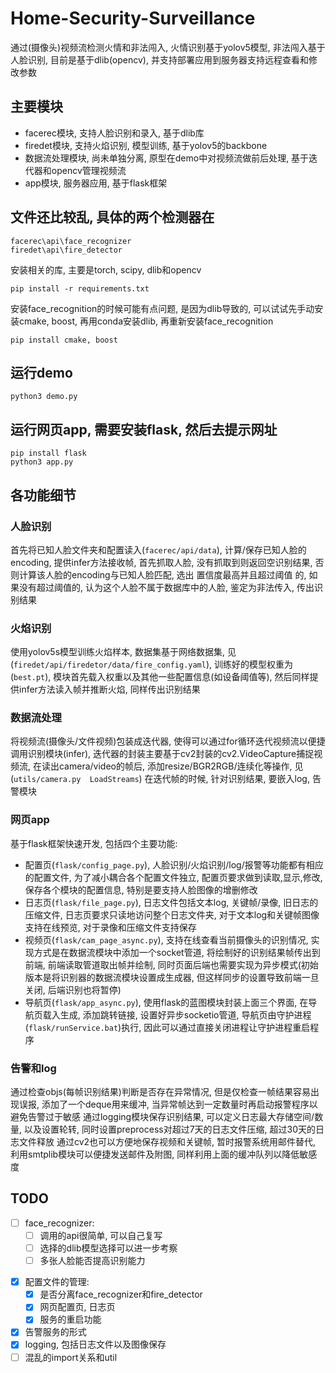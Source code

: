 # Home-Security-Surveillance
通过(摄像头)视频流检测火情和非法闯入, 火情识别基于yolov5模型, 非法闯入基于人脸识别, 目前是基于dlib(opencv), 并支持部署应用到服务器支持远程查看和修改参数

## 主要模块

- facerec模块, 支持人脸识别和录入, 基于dlib库
- firedet模块, 支持火焰识别, 模型训练, 基于yolov5的backbone
- 数据流处理模块, 尚未单独分离, 原型在demo中对视频流做前后处理, 基于迭代器和opencv管理视频流
- app模块, 服务器应用, 基于flask框架



## 文件还比较乱, 具体的两个检测器在
```
facerec\api\face_recognizer
firedet\api\fire_detector
```
安装相关的库, 主要是torch, scipy, dlib和opencv
```
pip install -r requirements.txt
```
安装face_recognition的时候可能有点问题, 是因为dlib导致的,  可以试试先手动安装cmake, boost, 再用conda安装dlib, 再重新安装face_recognition
```
pip install cmake, boost
```
## 运行demo
```
python3 demo.py
```
## 运行网页app, 需要安装flask, 然后去提示网址
```
pip install flask
python3 app.py
```

## 各功能细节
### 人脸识别
首先将已知人脸文件夹和配置读入(```facerec/api/data```), 计算/保存已知人脸的encoding, 提供infer方法接收帧, 首先抓取人脸, 没有抓取到则返回空识别结果, 否则计算该人脸的encoding与已知人脸匹配, 选出 置信度最高并且超过阈值 的, 如果没有超过阈值的, 认为这个人脸不属于数据库中的人脸, 鉴定为非法传入, 传出识别结果
### 火焰识别
使用yolov5s模型训练火焰样本, 数据集基于网络数据集, 见(```firedet/api/firedetor/data/fire_config.yaml```), 训练好的模型权重为(```best.pt```), 模块首先载入权重以及其他一些配置信息(如设备阈值等), 然后同样提供infer方法读入帧并推断火焰, 同样传出识别结果
### 数据流处理
将视频流(摄像头/文件视频)包装成迭代器, 使得可以通过for循环迭代视频流以便捷调用识别模块(infer), 迭代器的封装主要基于cv2封装的cv2.VideoCapture捕捉视频流, 在读出camera/video的帧后, 添加resize/BGR2RGB/连续化等操作, 见(```utils/camera.py  LoadStreams```)
在迭代帧的时候, 针对识别结果, 要嵌入log, 告警模块
### 网页app
基于flask框架快速开发, 包括四个主要功能:
- 配置页(```flask/config_page.py```), 人脸识别/火焰识别/log/报警等功能都有相应的配置文件, 为了减小耦合各个配置文件独立, 配置页要求做到读取,显示,修改,保存各个模块的配置信息, 特别是要支持人脸图像的增删修改
- 日志页(```flask/file_page.py```), 日志文件包括文本log, 关键帧/录像, 旧日志的压缩文件, 日志页要求只读地访问整个日志文件夹, 对于文本log和关键帧图像支持在线预览, 对于录像和压缩文件支持保存
- 视频页(```flask/cam_page_async.py```), 支持在线查看当前摄像头的识别情况, 实现方式是在数据流模块中添加一个socket管道, 将绘制好的识别结果帧传出到前端, 前端读取管道取出帧并绘制, 同时页面后端也需要实现为异步模式(初始版本是将识别器的数据流模块设置成生成器, 但这样同步的设置导致前端一旦关闭, 后端识别也将暂停)
- 导航页(```flask/app_async.py```), 使用flask的蓝图模块封装上面三个界面, 在导航页载入生成, 添加跳转链接, 设置好异步socketio管道, 导航页由守护进程(```flask/runService.bat```)执行, 因此可以通过直接关闭进程让守护进程重启程序
### 告警和log
通过检查objs(每帧识别结果)判断是否存在异常情况, 但是仅检查一帧结果容易出现误报, 添加了一个deque用来缓冲, 当异常帧达到一定数量时再启动报警程序以避免告警过于敏感
通过logging模块保存识别结果, 可以定义日志最大存储空间/数量, 以及设置轮转, 同时设置preprocess对超过7天的日志文件压缩, 超过30天的日志文件释放
通过cv2也可以方便地保存视频和关键帧, 暂时报警系统用邮件替代, 利用smtplib模块可以便捷发送邮件及附图, 同样利用上面的缓冲队列以降低敏感度



## TODO
- [ ] face_recognizer:
    - [ ] 调用的api很简单, 可以自己复写
    - [ ] 选择的dlib模型选择可以进一步考察
    - [ ] 多张人脸能否提高识别能力
<!-- - [ ] fire_detector由yolov5项目改造而来, 清理非必要的文件 -->
- [x] 配置文件的管理:
    - [x] 是否分离face_recognizer和fire_detector
    - [x] 网页配置页, 日志页
    - [x] 服务的重启功能
- [x] 告警服务的形式
- [x] logging, 包括日志文件以及图像保存
- [ ] 混乱的import关系和util
